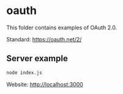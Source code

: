 # oauth

This folder contains examples of OAuth 2.0.

Standard: <https://oauth.net/2/>

## Server example

```bash
node index.js
```

Website: <http://localhost:3000>

